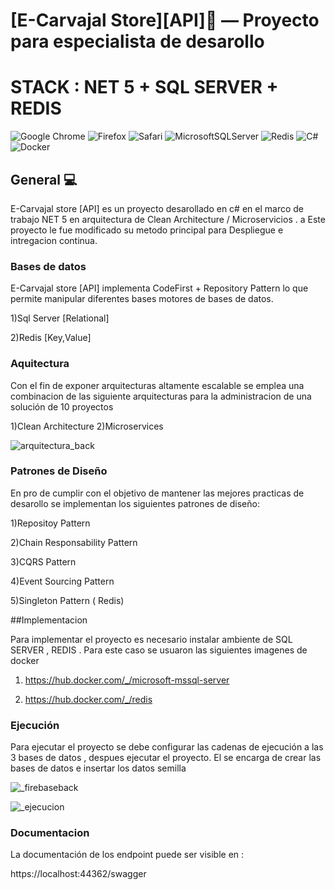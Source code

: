 [E-Carvajal Store][API]:convenience_store: — Proyecto para especialista de desarollo 
==================================================
STACK : NET 5 + SQL SERVER + REDIS
==================================================
![Google Chrome](https://img.shields.io/badge/Google%20Chrome-4285F4?style=for-the-badge&logo=GoogleChrome&logoColor=white)
![Firefox](https://img.shields.io/badge/Firefox-FF7139?style=for-the-badge&logo=Firefox-Browser&logoColor=white)
![Safari](https://img.shields.io/badge/Safari-000000?style=for-the-badge&logo=Safari&logoColor=white)
![MicrosoftSQLServer](https://img.shields.io/badge/Microsoft%20SQL%20Sever-CC2927?style=for-the-badge&logo=microsoft%20sql%20server&logoColor=white)
![Redis](https://img.shields.io/badge/redis-%23DD0031.svg?style=for-the-badge&logo=redis&logoColor=white)
![C#](https://img.shields.io/badge/c%23-%23239120.svg?style=for-the-badge&logo=c-sharp&logoColor=white)
![Docker](https://img.shields.io/badge/docker-%230db7ed.svg?style=for-the-badge&logo=docker&logoColor=white)




General :computer:
--------------------------------------

E-Carvajal store [API]  es un proyecto desarollado en c# en el marco de trabajo NET 5 en arquitectura de Clean Architecture / Microservicios . a Este proyecto le fue modificado su metodo principal para Despliegue e intregacion continua. 


### Bases de datos 

E-Carvajal store [API] implementa CodeFirst + Repository Pattern lo que permite manipular diferentes bases motores de bases de datos.

1)Sql Server [Relational]

2)Redis [Key,Value]

### Aquitectura

Con el fin de exponer arquitecturas altamente escalable se emplea una combinacion de las siguiente arquitecturas para la administracion de una solución de 10 proyectos

1)Clean Architecture
2)Microservices


![arquitectura_back](https://firebasestorage.googleapis.com/v0/b/storeapp-c5f8a.appspot.com/o/repo%2Farquitectura.gif?alt=media&token=ea3f5fc2-e825-4756-9377-752a902a27e3)


### Patrones de Diseño

En pro de cumplir con el objetivo de mantener las mejores practicas de desarollo se implementan los siguientes patrones de diseño:

1)Repositoy Pattern

2)Chain Responsability Pattern

3)CQRS Pattern

4)Event Sourcing Pattern

5)Singleton Pattern ( Redis)


##Implementacion

Para implementar el proyecto es necesario instalar ambiente de SQL SERVER , REDIS . Para este caso se usuaron las siguientes imagenes de docker 

1) https://hub.docker.com/_/microsoft-mssql-server

2) https://hub.docker.com/_/redis

### Ejecución

Para ejecutar el proyecto se debe configurar las cadenas de ejecución a las 3 bases de datos , despues ejecutar el proyecto. El se encarga de crear las bases de datos e insertar los datos semilla



![_firebaseback](https://firebasestorage.googleapis.com/v0/b/storeapp-c5f8a.appspot.com/o/repo%2Fstrings.gif?alt=media&token=f181750a-75bd-4be8-8aff-712c927406c5)

![_ejecucion](https://firebasestorage.googleapis.com/v0/b/storeapp-c5f8a.appspot.com/o/repo%2Fejecucion.gif?alt=media&token=eff8f9e6-f681-4d9f-8ab8-51c82a16f492)


### Documentacion

La documentación de los endpoint puede ser visible  en :

https://localhost:44362/swagger


